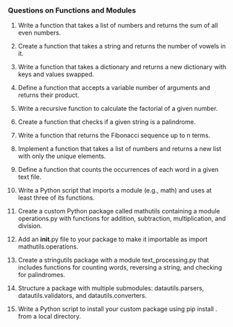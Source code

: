 ### **Questions on Functions and Modules** ###

1) Write a function that takes a list of numbers and returns the sum of all even numbers.

2) Create a function that takes a string and returns the number of vowels in it.

3) Write a function that takes a dictionary and returns a new dictionary with keys and values swapped.

4) Define a function that accepts a variable number of arguments and returns their product.

5) Write a recursive function to calculate the factorial of a given number.

6) Create a function that checks if a given string is a palindrome.

7) Write a function that returns the Fibonacci sequence up to n terms.

8) Implement a function that takes a list of numbers and returns a new list with only the unique elements.

9) Define a function that counts the occurrences of each word in a given text file.

10) Write a Python script that imports a module (e.g., math) and uses at least three of its functions.

11) Create a custom Python package called mathutils containing a module operations.py with functions for addition, subtraction, multiplication, and division.

12) Add an __init__.py file to your package to make it importable as import mathutils.operations.

13) Create a stringutils package with a module text_processing.py that includes functions for counting words, reversing a string, and checking for palindromes.

14) Structure a package with multiple submodules: datautils.parsers, datautils.validators, and datautils.converters.

15) Write a Python script to install your custom package using pip install . from a local directory.
